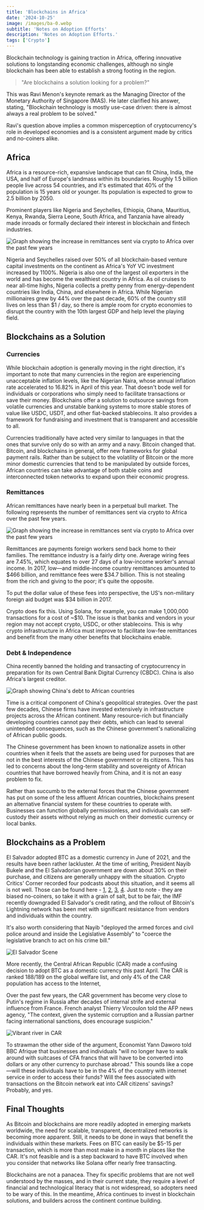 ```yaml
---
title: 'Blockchains in Africa'
date: '2024-10-25'
image: /images/ba-0.webp
subtitle: 'Notes on Adoption Efforts'
description: 'Notes on Adoption Efforts.'
tags: ['Crypto']
---
```


<style jsx>{`
  .prose a {
    text-decoration: underline;
    color: var(--color-accent);
  }
  .prose ol {
    list-style-type: decimal;
    margin-left: 2em; /* Adjust as needed for indentation */
    padding-left: 0.5em; /* Add padding if needed */
  }
  .prose ol li {
    margin-bottom: 0.5em;
    color: var(--color-text-primary);
    line-height: 1.5; /* Adjust line height for better readability */
  }
`}</style>

<div class="tldr-section">

Blockchain technology is gaining traction in Africa, offering innovative solutions to longstanding economic challenges, although no single blockchain has been able to establish a strong footing in the region.

</div>

> "Are blockchains a solution looking for a problem?"

This was Ravi Menon's keynote remark as the Managing Director of the Monetary Authority of Singapore (MAS). He later clarified his answer, stating, "Blockchain technology is mostly use-case driven: there is almost always a real problem to be solved."

Ravi's question above implies a common misperception of cryptocurrency's role in developed economies and is a consistent argument made by critics and no-coiners alike.

## Africa

Africa is a resource-rich, expansive landscape that can fit China, India, the USA, and half of Europe's landmass within its boundaries. Roughly 1.5 billion people live across 54 countries, and it's estimated that 40% of the population is 15 years old or younger. Its population is expected to grow to 2.5 billion by 2050.

Prominent players like Nigeria and Seychelles, Ethiopia, Ghana, Mauritius, Kenya, Rwanda, Sierra Leone, South Africa, and Tanzania have already made inroads or formally declared their interest in blockchain and fintech industries.

![Graph showing the increase in remittances sent via crypto to Africa over the past few years](/images/ba-1.webp)

Nigeria and Seychelles raised over 50% of all blockchain-based venture capital investments on the continent as Africa's YoY VC investment increased by 1100%. Nigeria is also one of the largest oil exporters in the world and has become the wealthiest country in Africa. As oil cruises to near all-time highs, Nigeria collects a pretty penny from energy-dependent countries like India, China, and elsewhere in Africa. While Nigerian millionaires grew by 44% over the past decade, 60% of the country still lives on less than $1 / day, so there is ample room for crypto economies to disrupt the country with the 10th largest GDP and help level the playing field.

## Blockchains as a Solution

### Currencies

While blockchain adoption is generally moving in the right direction, it's important to note that many currencies in the region are experiencing unacceptable inflation levels, like the Nigerian Naira, whose annual inflation rate accelerated to 16.82% in April of this year. That doesn't bode well for individuals or corporations who simply need to facilitate transactions or save their money. Blockchains offer a solution to outsource savings from volatile currencies and unstable banking systems to more stable stores of value like USDC, USDT, and other fiat-backed stablecoins. It also provides a framework for fundraising and investment that is transparent and accessible to all.

Currencies traditionally have acted very similar to languages in that the ones that survive only do so with an army and a navy. Bitcoin changed that. Bitcoin, and blockchains in general, offer new frameworks for global payment rails. Rather than be subject to the volatility of Bitcoin or the more minor domestic currencies that tend to be manipulated by outside forces, African countries can take advantage of both stable coins and interconnected token networks to expand upon their economic progress.

### Remittances

African remittances have nearly been in a perpetual bull market. The following represents the number of remittances sent via crypto to Africa over the past few years.

![Graph showing the increase in remittances sent via crypto to Africa over the past few years](/images/ba-2.webp)

Remittances are payments foreign workers send back home to their families. The remittance industry is a fairly dirty one. Average wiring fees are 7.45%, which equates to over 27 days of a low-income worker's annual income. In 2017, low—and middle-income country remittances amounted to $466 billion, and remittance fees were $34.7 billion. This is not stealing from the rich and giving to the poor; it's quite the opposite.

To put the dollar value of these fees into perspective, the US's non-military foreign aid budget was $34 billion in 2017.

Crypto does fix this. Using Solana, for example, you can make 1,000,000 transactions for a cost of ~$10. The issue is that banks and vendors in your region may not accept crypto, USDC, or other stablecoins. This is why crypto infrastructure in Africa must improve to facilitate low-fee remittances and benefit from the many other benefits that blockchains enable.

### Debt & Independence

China recently banned the holding and transacting of cryptocurrency in preparation for its own Central Bank Digital Currency (CBDC). China is also Africa's largest creditor.

![Graph showing China's debt to African countries](/images/ba-3.webp)

Time is a critical component of China's geopolitical strategies. Over the past few decades, Chinese firms have invested extensively in infrastructure projects across the African continent. Many resource-rich but financially developing countries cannot pay their debts, which can lead to several unintended consequences, such as the Chinese government's nationalizing of African public goods.

The Chinese government has been known to nationalize assets in other countries when it feels that the assets are being used for purposes that are not in the best interests of the Chinese government or its citizens. This has led to concerns about the long-term stability and sovereignty of African countries that have borrowed heavily from China, and it is not an easy problem to fix.

Rather than succumb to the external forces that the Chinese government has put on some of the less affluent African countries, blockchains present an alternative financial system for these countries to operate with. Businesses can function globally permissionless, and individuals can self-custody their assets without relying as much on their domestic currency or local banks.

## Blockchains as a Problem

El Salvador adopted BTC as a domestic currency in June of 2021, and the results have been rather lackluster. At the time of writing, President Nayib Bukele and the El Salvadorian government are down about 30% on their purchase, and citizens are generally unhappy with the situation. Crypto Critics' Corner recorded four podcasts about this situation, and it seems all is not well. Those can be found here - [1](#), [2](#), [3](#), [4](#). Just to note - they are biased no-coiners, so take it with a grain of salt, but to be fair, the IMF recently downgraded El Salvador's credit rating, and the rollout of Bitcoin's Lightning network has been met with significant resistance from vendors and individuals within the country.

It's also worth considering that Nayib "deployed the armed forces and civil police around and inside the Legislative Assembly" to "coerce the legislative branch to act on his crime bill."

![El Salvador Scene](/images/ba-4.webp)

More recently, the Central African Republic (CAR) made a confusing decision to adopt BTC as a domestic currency this past April. The CAR is ranked 188/189 on the global welfare list, and only 4% of the CAR population has access to the Internet,

Over the past few years, the CAR government has become very close to Putin's regime in Russia after decades of internal strife and external influence from France. French analyst Thierry Vircoulon told the AFP news agency, "The context, given the systemic corruption and a Russian partner facing international sanctions, does encourage suspicion."

![Vibrant river in CAR](/images/ba-5.webp)

To strawman the other side of the argument, Economist Yann Daworo told BBC Afrique that businesses and individuals "will no longer have to walk around with suitcases of CFA francs that will have to be converted into dollars or any other currency to purchase abroad." This sounds like a cope—will these individuals have to be in the 4% of the country with internet service in order to access their funds? Will the fees associated with transactions on the Bitcoin network eat into CAR citizens' savings? Probably, and yes.

## Final Thoughts

As Bitcoin and blockchains are more readily adopted in emerging markets worldwide, the need for scalable, transparent, decentralized networks is becoming more apparent. Still, it needs to be done in ways that benefit the individuals within these markets. Fees on BTC can easily be $5-15 per transaction, which is more than most make in a month in places like the CAR. It's not feasible and is a step backward to have BTC involved when you consider that networks like Solana offer nearly free transacting.

Blockchains are not a panacea. They fix specific problems that are not well understood by the masses, and in their current state, they require a level of financial and technological literacy that is not widespread, so adopters need to be wary of this. In the meantime, Africa continues to invest in blockchain solutions, and builders across the continent continue building.

